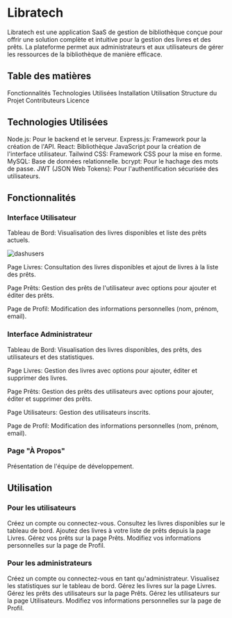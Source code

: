# Libratech
Libratech est une application SaaS de gestion de bibliothèque conçue pour offrir une solution complète et intuitive 
pour la gestion des livres et des prêts. La plateforme permet aux administrateurs et aux utilisateurs de gérer les 
ressources de la bibliothèque de manière efficace.

## Table des matières

Fonctionnalités
Technologies Utilisées
Installation
Utilisation
Structure du Projet
Contributeurs
Licence


## Technologies Utilisées

Node.js: Pour le backend et le serveur.
Express.js: Framework pour la création de l'API.
React: Bibliothèque JavaScript pour la création de l'interface utilisateur.
Tailwind CSS: Framework CSS pour la mise en forme.
MySQL: Base de données relationnelle.
bcrypt: Pour le hachage des mots de passe.
JWT (JSON Web Tokens): Pour l'authentification sécurisée des utilisateurs.

## Fonctionnalités

### Interface Utilisateur

Tableau de Bord: Visualisation des livres disponibles et liste des prêts actuels.

![dashusers ](https://github.com/Emanejalal/Library-management/Frontend/src/images/aboutus.png)


Page Livres: Consultation des livres disponibles et ajout de livres à la liste des prêts.



Page Prêts: Gestion des prêts de l'utilisateur avec options pour ajouter et éditer des prêts.




Page de Profil: Modification des informations personnelles (nom, prénom, email).



### Interface Administrateur

Tableau de Bord: Visualisation des livres disponibles, des prêts, des utilisateurs et des statistiques.




Page Livres: Gestion des livres avec options pour ajouter, éditer et supprimer des livres.




Page Prêts: Gestion des prêts des utilisateurs avec options pour ajouter, éditer et supprimer des prêts.




Page Utilisateurs: Gestion des utilisateurs inscrits.




Page de Profil: Modification des informations personnelles (nom, prénom, email).



### Page "À Propos"

Présentation de l'équipe de développement.




## Utilisation

### Pour les utilisateurs

Créez un compte ou connectez-vous.
Consultez les livres disponibles sur le tableau de bord.
Ajoutez des livres à votre liste de prêts depuis la page Livres.
Gérez vos prêts sur la page Prêts.
Modifiez vos informations personnelles sur la page de Profil.

### Pour les administrateurs

Créez un compte ou connectez-vous en tant qu'administrateur.
Visualisez les statistiques sur le tableau de bord.
Gérez les livres sur la page Livres.
Gérez les prêts des utilisateurs sur la page Prêts.
Gérez les utilisateurs sur la page Utilisateurs.
Modifiez vos informations personnelles sur la page de Profil.






